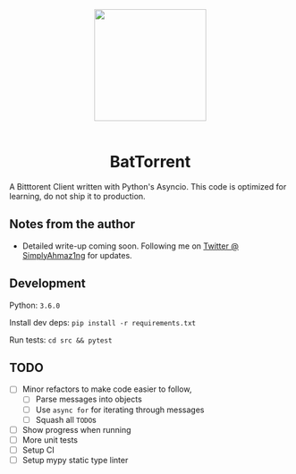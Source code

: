 <div align="center">
    <img width="200" heigth="200" src="https://i.imgur.com/pFy8mka.jpg">
    <br><br>
    <h1>BatTorrent
</div>

A Bitttorent Client written with Python's Asyncio. This code is optimized for learning, do not ship it to production.

## Notes from the author

* Detailed write-up coming soon. Following me on [Twitter @ SimplyAhmaz1ng](twitter.com/simplyAhmaz1ng) for updates.

## Development

Python: `3.6.0`

Install dev deps: `pip install -r requirements.txt`

Run tests: `cd src && pytest`

## TODO

* [ ] Minor refactors to make code easier to follow,
    * [ ] Parse messages into objects
    * [ ] Use `async for` for iterating through messages
    * [ ] Squash all `TODO`s
* [ ] Show progress when running
* [ ] More unit tests
* [ ] Setup CI
* [ ] Setup mypy static type linter    
